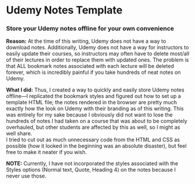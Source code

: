 # Udemy Notes Template

### Store your Udemy notes offline for your own convenience

**Reason:** At the time of this writing, Udemy does not have a way to download notes. Additionally, Udemy does not have a way for instructors to easily update their courses, so instructors may often have to delete most/all of their lectures in order to replace them with updated ones. The problem is that ALL bookmark notes associated with each lecture will be deleted forever, which is incredibly painful if you take hundreds of neat notes on Udemy.

**What I did:** Thus, I created a way to quickly and easily store Udemy notes offline—I replicated the bookmark styles and figured out how to set up a template HTML file; the notes rendered in the browser are pretty much exactly how the look on Udemy with their branding as of this writing. This was entirely for my sake because I obviously did not want to lose the hundreds of notes I had taken on a course that was about to be completely overhauled, but other students are affected by this as well, so I might as well share.\
I tried to cut out as much unnecessary code from the HTML and CSS as possible (how it looked in the beginning was an absolute disaster), but feel free to make it neater if you wish.

**NOTE:** Currently, I have not incorporated the styles associated with the Styles options (Normal text, Quote, Heading 4) on the notes because I never use those.
